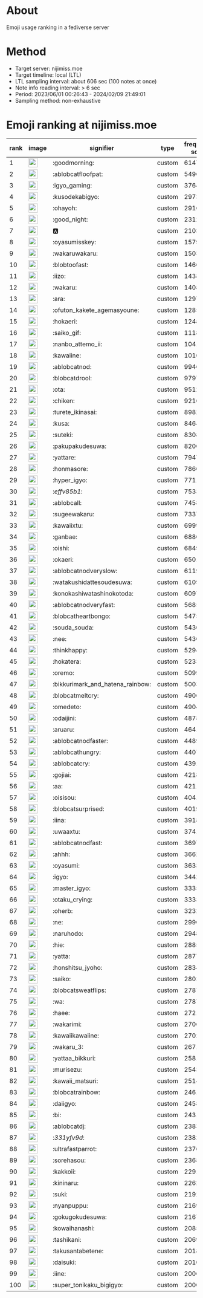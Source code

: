 # About
Emoji usage ranking in a fediverse server

# Method
- Target server: nijimiss.moe
- Target timeline: local (LTL)
- LTL sampling interval: about 606 sec (100 notes at once)
- Note info reading interval: > 6 sec
- Period: 2023/06/01 00:26:43 - 2024/02/09 21:49:01 
- Sampling method: non-exhaustive

# Emoji ranking at nijimiss.moe

|rank|image|signifier|type|frequency score|
|----|----|----|----|----|
|1|<img height="24" src="https://nijimiss.moe/emoji/goodmorning.webp">|:goodmorning:|custom|61479|
|2|<img height="24" src="https://nijimiss.moe/emoji/ablobcatfloofpat.webp">|:ablobcatfloofpat:|custom|54961|
|3|<img height="24" src="https://nijimiss.moe/emoji/igyo_gaming.webp">|:igyo_gaming:|custom|37643|
|4|<img height="24" src="https://nijimiss.moe/emoji/kusodekabigyo.webp">|:kusodekabigyo:|custom|29737|
|5|<img height="24" src="https://nijimiss.moe/emoji/ohayoh.webp">|:ohayoh:|custom|29160|
|6|<img height="24" src="https://nijimiss.moe/emoji/good_night.webp">|:good_night:|custom|23121|
|7|<img height="24" src="https://nijimiss.moe/emoji/a.webp">|:a:|custom|21037|
|8|<img height="24" src="https://nijimiss.moe/emoji/oyasumisskey.webp">|:oyasumisskey:|custom|15790|
|9|<img height="24" src="https://nijimiss.moe/emoji/wakaruwakaru.webp">|:wakaruwakaru:|custom|15037|
|10|<img height="24" src="https://nijimiss.moe/emoji/blobtoofast.webp">|:blobtoofast:|custom|14669|
|11|<img height="24" src="https://nijimiss.moe/emoji/iizo.webp">|:iizo:|custom|14380|
|12|<img height="24" src="https://nijimiss.moe/emoji/wakaru.webp">|:wakaru:|custom|14086|
|13|<img height="24" src="https://nijimiss.moe/emoji/ara.webp">|:ara:|custom|12970|
|14|<img height="24" src="https://nijimiss.moe/emoji/ofuton_kakete_agemasyoune.webp">|:ofuton_kakete_agemasyoune:|custom|12855|
|15|<img height="24" src="https://nijimiss.moe/emoji/hokaeri.webp">|:hokaeri:|custom|12487|
|16|<img height="24" src="https://nijimiss.moe/emoji/saiko_gif.webp">|:saiko_gif:|custom|11180|
|17|<img height="24" src="https://nijimiss.moe/emoji/nanbo_attemo_ii.webp">|:nanbo_attemo_ii:|custom|10417|
|18|<img height="24" src="https://nijimiss.moe/emoji/kawaiine.webp">|:kawaiine:|custom|10164|
|19|<img height="24" src="https://nijimiss.moe/emoji/ablobcatnod.webp">|:ablobcatnod:|custom|9946|
|20|<img height="24" src="https://nijimiss.moe/emoji/blobcatdrool.webp">|:blobcatdrool:|custom|9797|
|21|<img height="24" src="https://nijimiss.moe/emoji/ota.webp">|:ota:|custom|9512|
|22|<img height="24" src="https://nijimiss.moe/emoji/chiken.webp">|:chiken:|custom|9216|
|23|<img height="24" src="https://nijimiss.moe/emoji/turete_ikinasai.webp">|:turete_ikinasai:|custom|8982|
|24|<img height="24" src="https://nijimiss.moe/emoji/kusa.webp">|:kusa:|custom|8464|
|25|<img height="24" src="https://nijimiss.moe/emoji/suteki.webp">|:suteki:|custom|8308|
|26|<img height="24" src="https://nijimiss.moe/emoji/pakupakudesuwa.webp">|:pakupakudesuwa:|custom|8200|
|27|<img height="24" src="https://nijimiss.moe/emoji/yattare.webp">|:yattare:|custom|7947|
|28|<img height="24" src="https://nijimiss.moe/emoji/honmasore.webp">|:honmasore:|custom|7860|
|29|<img height="24" src="https://nijimiss.moe/emoji/hyper_igyo.webp">|:hyper_igyo:|custom|7711|
|30|<img height="24" src="https://nijimiss.moe/emoji/_effv85b1_.webp">|:_effv85b1_:|custom|7533|
|31|<img height="24" src="https://nijimiss.moe/emoji/ablobcall.webp">|:ablobcall:|custom|7458|
|32|<img height="24" src="https://nijimiss.moe/emoji/sugeewakaru.webp">|:sugeewakaru:|custom|7337|
|33|<img height="24" src="https://nijimiss.moe/emoji/kawaiixtu.webp">|:kawaiixtu:|custom|6999|
|34|<img height="24" src="https://nijimiss.moe/emoji/ganbae.webp">|:ganbae:|custom|6880|
|35|<img height="24" src="https://nijimiss.moe/emoji/oishi.webp">|:oishi:|custom|6849|
|36|<img height="24" src="https://nijimiss.moe/emoji/okaeri.webp">|:okaeri:|custom|6501|
|37|<img height="24" src="https://nijimiss.moe/emoji/ablobcatnodveryslow.webp">|:ablobcatnodveryslow:|custom|6119|
|38|<img height="24" src="https://nijimiss.moe/emoji/watakushidattesoudesuwa.webp">|:watakushidattesoudesuwa:|custom|6109|
|39|<img height="24" src="https://nijimiss.moe/emoji/konokashiwatashinokotoda.webp">|:konokashiwatashinokotoda:|custom|6097|
|40|<img height="24" src="https://nijimiss.moe/emoji/ablobcatnodveryfast.webp">|:ablobcatnodveryfast:|custom|5685|
|41|<img height="24" src="https://nijimiss.moe/emoji/blobcatheartbongo.webp">|:blobcatheartbongo:|custom|5475|
|42|<img height="24" src="https://nijimiss.moe/emoji/souda_souda.webp">|:souda_souda:|custom|5430|
|43|<img height="24" src="https://nijimiss.moe/emoji/nee.webp">|:nee:|custom|5430|
|44|<img height="24" src="https://nijimiss.moe/emoji/thinkhappy.webp">|:thinkhappy:|custom|5294|
|45|<img height="24" src="https://nijimiss.moe/emoji/hokatera.webp">|:hokatera:|custom|5233|
|46|<img height="24" src="https://nijimiss.moe/emoji/oremo.webp">|:oremo:|custom|5099|
|47|<img height="24" src="https://nijimiss.moe/emoji/bikkurimark_and_hatena_rainbow.webp">|:bikkurimark_and_hatena_rainbow:|custom|5003|
|48|<img height="24" src="https://nijimiss.moe/emoji/blobcatmeltcry.webp">|:blobcatmeltcry:|custom|4906|
|49|<img height="24" src="https://nijimiss.moe/emoji/omedeto.webp">|:omedeto:|custom|4904|
|50|<img height="24" src="https://nijimiss.moe/emoji/odaijini.webp">|:odaijini:|custom|4878|
|51|<img height="24" src="https://nijimiss.moe/emoji/aruaru.webp">|:aruaru:|custom|4641|
|52|<img height="24" src="https://nijimiss.moe/emoji/ablobcatnodfaster.webp">|:ablobcatnodfaster:|custom|4489|
|53|<img height="24" src="https://nijimiss.moe/emoji/ablobcathungry.webp">|:ablobcathungry:|custom|4407|
|54|<img height="24" src="https://nijimiss.moe/emoji/ablobcatcry.webp">|:ablobcatcry:|custom|4391|
|55|<img height="24" src="https://nijimiss.moe/emoji/gojiai.webp">|:gojiai:|custom|4218|
|56|<img height="24" src="https://nijimiss.moe/emoji/aa.webp">|:aa:|custom|4211|
|57|<img height="24" src="https://nijimiss.moe/emoji/oisisou.webp">|:oisisou:|custom|4041|
|58|<img height="24" src="https://nijimiss.moe/emoji/blobcatsurprised.webp">|:blobcatsurprised:|custom|4019|
|59|<img height="24" src="https://nijimiss.moe/emoji/iina.webp">|:iina:|custom|3918|
|60|<img height="24" src="https://nijimiss.moe/emoji/uwaaxtu.webp">|:uwaaxtu:|custom|3741|
|61|<img height="24" src="https://nijimiss.moe/emoji/ablobcatnodfast.webp">|:ablobcatnodfast:|custom|3697|
|62|<img height="24" src="https://nijimiss.moe/emoji/ahhh.webp">|:ahhh:|custom|3662|
|63|<img height="24" src="https://nijimiss.moe/emoji/oyasumi.webp">|:oyasumi:|custom|3633|
|64|<img height="24" src="https://nijimiss.moe/emoji/igyo.webp">|:igyo:|custom|3442|
|65|<img height="24" src="https://nijimiss.moe/emoji/master_igyo.webp">|:master_igyo:|custom|3335|
|66|<img height="24" src="https://nijimiss.moe/emoji/otaku_crying.webp">|:otaku_crying:|custom|3333|
|67|<img height="24" src="https://nijimiss.moe/emoji/oherb.webp">|:oherb:|custom|3232|
|68|<img height="24" src="https://nijimiss.moe/emoji/ne.webp">|:ne:|custom|2990|
|69|<img height="24" src="https://nijimiss.moe/emoji/naruhodo.webp">|:naruhodo:|custom|2948|
|70|<img height="24" src="https://nijimiss.moe/emoji/hie.webp">|:hie:|custom|2885|
|71|<img height="24" src="https://nijimiss.moe/emoji/yatta.webp">|:yatta:|custom|2877|
|72|<img height="24" src="https://nijimiss.moe/emoji/honshitsu_jyoho.webp">|:honshitsu_jyoho:|custom|2834|
|73|<img height="24" src="https://nijimiss.moe/emoji/saiko.webp">|:saiko:|custom|2802|
|74|<img height="24" src="https://nijimiss.moe/emoji/blobcatsweatflips.webp">|:blobcatsweatflips:|custom|2787|
|75|<img height="24" src="https://nijimiss.moe/emoji/wa.webp">|:wa:|custom|2787|
|76|<img height="24" src="https://nijimiss.moe/emoji/haee.webp">|:haee:|custom|2721|
|77|<img height="24" src="https://nijimiss.moe/emoji/wakarimi.webp">|:wakarimi:|custom|2706|
|78|<img height="24" src="https://nijimiss.moe/emoji/kawaiikawaiine.webp">|:kawaiikawaiine:|custom|2702|
|79|<img height="24" src="https://nijimiss.moe/emoji/wakaru_3.webp">|:wakaru_3:|custom|2671|
|80|<img height="24" src="https://nijimiss.moe/emoji/yattaa_bikkuri.webp">|:yattaa_bikkuri:|custom|2581|
|81|<img height="24" src="https://nijimiss.moe/emoji/murisezu.webp">|:murisezu:|custom|2543|
|82|<img height="24" src="https://nijimiss.moe/emoji/kawaii_matsuri.webp">|:kawaii_matsuri:|custom|2514|
|83|<img height="24" src="https://nijimiss.moe/emoji/blobcatrainbow.webp">|:blobcatrainbow:|custom|2461|
|84|<img height="24" src="https://nijimiss.moe/emoji/daiigyo.webp">|:daiigyo:|custom|2458|
|85|<img height="24" src="https://nijimiss.moe/emoji/bi.webp">|:bi:|custom|2431|
|86|<img height="24" src="https://nijimiss.moe/emoji/ablobcatdj.webp">|:ablobcatdj:|custom|2383|
|87|<img height="24" src="https://nijimiss.moe/emoji/_331yfv9d_.webp">|:_331yfv9d_:|custom|2382|
|88|<img height="24" src="https://nijimiss.moe/emoji/ultrafastparrot.webp">|:ultrafastparrot:|custom|2376|
|89|<img height="24" src="https://nijimiss.moe/emoji/sorehasou.webp">|:sorehasou:|custom|2368|
|90|<img height="24" src="https://nijimiss.moe/emoji/kakkoii.webp">|:kakkoii:|custom|2291|
|91|<img height="24" src="https://nijimiss.moe/emoji/kininaru.webp">|:kininaru:|custom|2262|
|92|<img height="24" src="https://nijimiss.moe/emoji/suki.webp">|:suki:|custom|2192|
|93|<img height="24" src="https://nijimiss.moe/emoji/nyanpuppu.webp">|:nyanpuppu:|custom|2169|
|94|<img height="24" src="https://nijimiss.moe/emoji/gokugokudesuwa.webp">|:gokugokudesuwa:|custom|2167|
|95|<img height="24" src="https://nijimiss.moe/emoji/kowaihanashi.webp">|:kowaihanashi:|custom|2085|
|96|<img height="24" src="https://nijimiss.moe/emoji/tashikani.webp">|:tashikani:|custom|2069|
|97|<img height="24" src="https://nijimiss.moe/emoji/takusantabetene.webp">|:takusantabetene:|custom|2018|
|98|<img height="24" src="https://nijimiss.moe/emoji/daisuki.webp">|:daisuki:|custom|2010|
|99|<img height="24" src="https://nijimiss.moe/emoji/iine.webp">|:iine:|custom|2006|
|100|<img height="24" src="https://nijimiss.moe/emoji/super_tonikaku_bigigyo.webp">|:super_tonikaku_bigigyo:|custom|2000|
